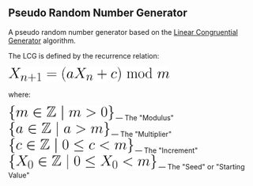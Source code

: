 ## Pseudo Random Number Generator

A pseudo random number generator based on the [Linear Congruential Generator](https://en.wikipedia.org/wiki/Linear_congruential_generator#Sample_code) algorithm.

The LCG is defined by the recurrence relation:

<img alt="LCG Recurrence Relation" src="./assets/lcg-recurrence-relation.svg" height=30 />

where:

<img alt="Modulus" src="./assets/m.svg" height=30 /> — The "Modulus"<br>
<img alt="Multiplier" src="./assets/a.svg" height=30 /> — The "Multiplier"<br>
<img alt="Increment" src="./assets/c.svg" height=30 /> — The "Increment"<br>
<img alt="Seed or Starting Value" src="./assets/X_0.svg" height=30 /> — The "Seed" or "Starting Value"<br>
